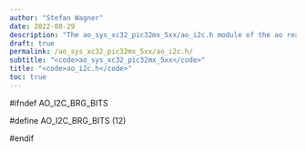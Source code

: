 ```yaml
---
author: "Stefan Wagner"
date: 2022-08-29
description: "The ao_sys_xc32_pic32mx_5xx/ao_i2c.h module of the ao real-time operating system."
draft: true
permalink: /ao_sys_xc32_pic32mx_5xx/ao_i2c.h/ 
subtitle: "<code>ao_sys_xc32_pic32mx_5xx</code>"
title: "<code>ao_i2c.h</code>"
toc: true
---
```


#ifndef AO_I2C_BRG_BITS

#define AO_I2C_BRG_BITS     (12)

#endif


